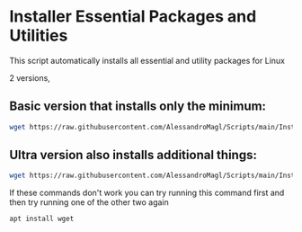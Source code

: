 # Installer Essential Packages and Utilities

This script automatically installs all essential and utility packages for Linux


2 versions,

## Basic version that installs only the minimum:

```bash
wget https://raw.githubusercontent.com/AlessandroMagl/Scripts/main/Installer-Packages/installer-packages-linux-ultra.sh && chmod +x installer-packages-linux.sh && ./installer-packages-linux.sh
```
## Ultra version also installs additional things:

```bash
wget https://raw.githubusercontent.com/AlessandroMagl/Scripts/main/Installer-Packages/installer-packages-linux.sh && chmod +x installer-packages-linux-ultra.sh && ./installer-packages-linux-ultra.sh
```
If these commands don't work you can try running this command first and then try running one of the other two again

```bash
apt install wget
```

